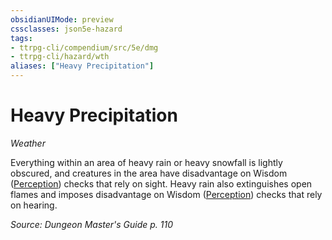 ```yaml
---
obsidianUIMode: preview
cssclasses: json5e-hazard
tags:
- ttrpg-cli/compendium/src/5e/dmg
- ttrpg-cli/hazard/wth
aliases: ["Heavy Precipitation"]
---
```

# Heavy Precipitation
*Weather*  

Everything within an area of heavy rain or heavy snowfall is lightly obscured, and creatures in the area have disadvantage on Wisdom ([Perception](/CLI/skills.md#Perception)) checks that rely on sight. Heavy rain also extinguishes open flames and imposes disadvantage on Wisdom ([Perception](/CLI/skills.md#Perception)) checks that rely on hearing.

*Source: Dungeon Master's Guide p. 110*